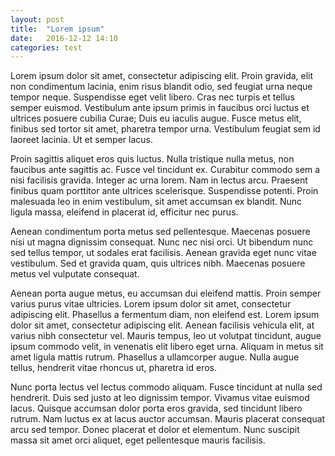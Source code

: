 ```yaml
---
layout: post
title:  "Lorem ipsum"
date:   2016-12-12 14:10
categories: test
---
```


Lorem ipsum dolor sit amet, consectetur adipiscing elit. Proin gravida, elit non condimentum lacinia, enim risus blandit odio, sed feugiat urna neque tempor neque. Suspendisse eget velit libero. Cras nec turpis et tellus semper euismod. Vestibulum ante ipsum primis in faucibus orci luctus et ultrices posuere cubilia Curae; Duis eu iaculis augue. Fusce metus elit, finibus sed tortor sit amet, pharetra tempor urna. Vestibulum feugiat sem id laoreet lacinia. Ut et semper lacus.

Proin sagittis aliquet eros quis luctus. Nulla tristique nulla metus, non faucibus ante sagittis ac. Fusce vel tincidunt ex. Curabitur commodo sem a nisi facilisis gravida. Integer ac urna lorem. Nam in lectus arcu. Praesent finibus quam porttitor ante ultrices scelerisque. Suspendisse potenti. Proin malesuada leo in enim vestibulum, sit amet accumsan ex blandit. Nunc ligula massa, eleifend in placerat id, efficitur nec purus.

Aenean condimentum porta metus sed pellentesque. Maecenas posuere nisi ut magna dignissim consequat. Nunc nec nisi orci. Ut bibendum nunc sed tellus tempor, ut sodales erat facilisis. Aenean gravida eget nunc vitae vestibulum. Sed et gravida quam, quis ultrices nibh. Maecenas posuere metus vel vulputate consequat.

Aenean porta augue metus, eu accumsan dui eleifend mattis. Proin semper varius purus vitae ultricies. Lorem ipsum dolor sit amet, consectetur adipiscing elit. Phasellus a fermentum diam, non eleifend est. Lorem ipsum dolor sit amet, consectetur adipiscing elit. Aenean facilisis vehicula elit, at varius nibh consectetur vel. Mauris tempus, leo ut volutpat tincidunt, augue ipsum commodo velit, in venenatis elit libero eget urna. Aliquam in metus sit amet ligula mattis rutrum. Phasellus a ullamcorper augue. Nulla augue tellus, hendrerit vitae rhoncus ut, pharetra id eros.

Nunc porta lectus vel lectus commodo aliquam. Fusce tincidunt at nulla sed hendrerit. Duis sed justo at leo dignissim tempor. Vivamus vitae euismod lacus. Quisque accumsan dolor porta eros gravida, sed tincidunt libero rutrum. Nam luctus ex at lacus auctor accumsan. Mauris placerat consequat arcu sed tempor. Donec placerat et dolor et elementum. Nunc suscipit massa sit amet orci aliquet, eget pellentesque mauris facilisis.

